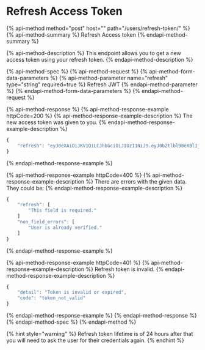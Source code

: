 # Refresh Access Token

{% api-method method="post" host="" path="/users/refresh-token/" %}
{% api-method-summary %}
Refresh  Access token
{% endapi-method-summary %}

{% api-method-description %}
This endpoint allows you to get a new access token using your refresh token.
{% endapi-method-description %}

{% api-method-spec %}
{% api-method-request %}
{% api-method-form-data-parameters %}
{% api-method-parameter name="refresh" type="string" required=true %}
Refresh JWT
{% endapi-method-parameter %}
{% endapi-method-form-data-parameters %}
{% endapi-method-request %}

{% api-method-response %}
{% api-method-response-example httpCode=200 %}
{% api-method-response-example-description %}
The new access token was given to you.
{% endapi-method-response-example-description %}

```javascript
{
	"refresh": "eyJ0eXAiOiJKV1QiLCJhbGciOiJIUzI1NiJ9.eyJ0b2tlbl90eXBlIjoicmVmcmVzaCIsImV4cCI6MTU1ODIxMTAzMCwianRpIjoiNjAxMmMxOTVkN2JjNGE3YjhiZWFjNzYwNTQ3YWJkMjUiLCJ1c2VyX2lkIjo1fQ.8pzXH30TjNhCWwSmPKg-x0b55uNB5Zp2Pe1VD61kpzU"
}
```
{% endapi-method-response-example %}

{% api-method-response-example httpCode=400 %}
{% api-method-response-example-description %}
There are errors with the given data. They could be:
{% endapi-method-response-example-description %}

```javascript
{
    "refresh": [
        "This field is required."
    ]
    "non_field_errors": [
        "User is already verified."
    ]
}
```
{% endapi-method-response-example %}

{% api-method-response-example httpCode=401 %}
{% api-method-response-example-description %}
Refresh token is invalid.
{% endapi-method-response-example-description %}

```javascript
{
    "detail": "Token is invalid or expired",
    "code": "token_not_valid"
}
```
{% endapi-method-response-example %}
{% endapi-method-response %}
{% endapi-method-spec %}
{% endapi-method %}

{% hint style="warning" %}
Refresh token lifetime is of 24 hours after that you will need to ask the user for their credentials again.
{% endhint %}

